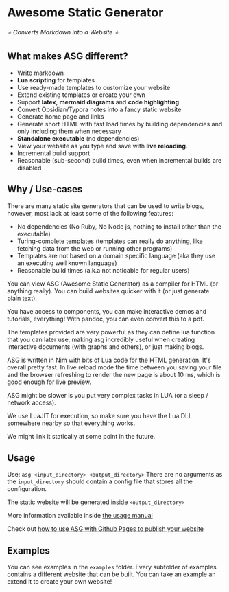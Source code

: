 # Awesome Static Generator
*⭐ Converts Markdown into a Website ⭐*


## What makes ASG different?

- Write markdown
- **Lua scripting** for templates
- Use ready-made templates to customize your website
- Extend existing templates or create your own
- Support **latex**, **mermaid diagrams** and **code highlighting**
- Convert Obsidian/Typora notes into a fancy static website
- Generate home page and links
- Generate short HTML with fast load times by building dependencies and only including them when necessary
- **Standalone executable** (no dependencies)
- View your website as you type and save with **live reloading**.
- Incremental build support
- Reasonable (sub-second) build times, even when incremental builds are disabled

## Why / Use-cases

There are many static site generators that can be used to write blogs, however, most lack at least some of the following features:

- No dependencies (No Ruby, No Node js, nothing to install other than the executable)
- Turing-complete templates (templates can really do anything, like fetching data from the web or running other programs)
- Templates are not based on a domain specific language (aka they use an executing well known language)
- Reasonable build times (a.k.a not noticable for regular users)

You can view ASG (Awesome Static Generator) as a compiler for HTML (or anything really).
You can build websites quicker with it (or just generate plain text).

You have access to components, you can make interactive demos and tutorials, everything!
With pandoc, you can even convert this to a pdf.

The templates provided are very powerful as they can define lua function that you can later use, making asg
incredibly useful when creating interactive documents (with graphs and others), or just making blogs.

ASG is written in Nim with bits of Lua code for the HTML generation. It's overall pretty fast. In live reload mode
the time between you saving your file and the browser refreshing to render the new page is about 10 ms, which
is good enough for live preview.

ASG might be slower is you put very complex tasks in LUA (or a sleep / network access).

We use LuaJIT for execution, so make sure you have the Lua DLL somewhere nearby so that everything works.

We might link it statically at some point in the future.


## Usage

Use: `asg <input_directory> <output_directory>`
There are no arguments as the `input_directory` should contain a config file
that stores all the configuration.

The static website will be generated inside `<output_directory>`

More information available inside [the usage manual](./docs/usage.md)

Check out [how to use ASG with Github Pages to publish your website](./docs/github.md)

## Examples

You can see examples in the `examples` folder.
Every subfolder of examples contains a different website that can be built.
You can take an example an extend it to create your own website!